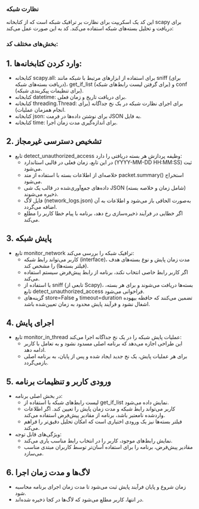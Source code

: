 ### نظارت شبکه
این کد یک اسکریپت برای نظارت بر ترافیک شبکه است که از کتابخانه scapy برای دریافت و تحلیل بسته‌های شبکه استفاده می‌کند. کد به این صورت عمل می‌کند:
### بخش‌های مختلف کد:
## 1. وارد کردن کتابخانه‌ها:
- کتابخانه scapy.all: برای استفاده از ابزارهای مرتبط با شبکه مانند sniff (برای دریافت بسته‌های شبکه)، get_if_list (برای گرفتن لیست رابط‌های شبکه) و conf (برای تنظیمات پیکربندی شبکه).
- کتابخانه datetime: برای دریافت تاریخ و زمان فعلی.
- کتابخانه threading.Thread: برای اجرای نظارت شبکه در یک نخ جداگانه (برای انجام همزمان عملیات).
- کتابخانه json: برای نوشتن داده‌ها در فرمت JSON به فایل.
- کتابخانه time: برای اندازه‌گیری مدت زمان اجرا.
## 2. تشخیص دسترسی غیرمجاز
- تابع detect_unauthorized_access وظیفه پردازش هر بسته دریافتی را دارد:
    - در این تابع، زمان فعلی در قالبی استاندارد (YYYY-MM-DD HH:MM:SS) ثبت می‌شود.
    - خلاصه‌ای از اطلاعات بسته با استفاده از متد packet.summary() استخراج می‌شود.
    - داده‌های جمع‌آوری‌شده در قالب یک شی JSON (شامل زمان و خلاصه بسته) ذخیره می‌شوند.
    - فایل لاگ (network_logs.json) به‌صورت الحاقی باز می‌شود و اطلاعات به آن اضافه می‌گردد.
    - اگر خطایی در فرآیند ذخیره‌سازی رخ دهد، برنامه با پیام خطا کاربر را مطلع می‌کند.
## 3. پایش شبکه
- تابع monitor_network ترافیک شبکه را بررسی می‌کند:
   - کاربر می‌تواند رابط شبکه (interface)، مدت زمان پایش و نوع بسته‌های هدف (فیلتر بسته‌ها) را مشخص کند.
   - اگر کاربر رابط خاصی انتخاب نکند، برنامه از رابط پیش‌فرض سیستم استفاده می‌کند.
   - با استفاده از sniff (تابعی از Scapy)، بسته‌ها دریافت می‌شوند و برای هر بسته، تابع detect_unauthorized_access فراخوانی می‌شود.
   - گزینه‌های store=False و timeout=duration تضمین می‌کنند که حافظه بیهوده اشغال نشود و فرآیند پایش محدود به زمان تعیین‌شده باشد.
## 4. اجرای پایش
- تابع monitor_in_thread عملیات پایش شبکه را در یک نخ جداگانه اجرا می‌کند:
  - این طراحی اجازه می‌دهد که برنامه اصلی مسدود نشود و به تعامل با کاربر ادامه دهد.
  - برای هر عملیات پایش، یک نخ جدید ایجاد شده و پس از پایان، به برنامه اصلی بازمی‌گردد.
 ## 5. ورودی کاربر و تنظیمات برنامه
- در بخش اصلی برنامه:
  - لیست رابط‌های شبکه با استفاده از get_if_list نمایش داده می‌شود.
  - کاربر می‌تواند رابط شبکه و مدت زمان پایش را تعیین کند. اگر اطلاعات واردشده نامعتبر باشد، برنامه از مقادیر پیش‌فرض استفاده می‌کند.
  - فیلتر بسته‌ها نیز یک ورودی اختیاری است که امکان تحلیل دقیق‌تر را فراهم می‌کند.
- ویژگی‌های قابل توجه:
  - نمایش رابط‌های موجود، کاربر را در انتخاب رابط مناسب یاری می‌کند.
  - مقادیر پیش‌فرض، برنامه را برای استفاده آسان‌تر توسط کاربران مبتدی مناسب می‌سازد.
## 6. لاگ‌ها و مدت زمان اجرا
- زمان شروع و پایان فرآیند پایش ثبت می‌شود تا مدت زمان اجرای برنامه محاسبه شود.
- در انتها، کاربر مطلع می‌شود که لاگ‌ها در کجا ذخیره شده‌اند.
